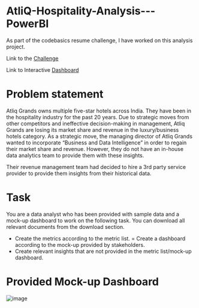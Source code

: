 # AtliQ-Hospitality-Analysis---PowerBI  

As part of the codebasics resume challenge, I have worked on this analysis project.

Link to the [Challenge](https://codebasics.io/challenge/codebasics-resume-project-challenge)

Link to Interactive [Dashboard](https://rb.gy/zd4tm0)

# Problem statement
Atliq Grands owns multiple five-star hotels across India. They have been in the hospitality industry for the past 20 years. Due to strategic moves from other competitors and ineffective decision-making in management, Atliq Grands are losing its market share and revenue in the luxury/business hotels category. As a strategic move, the managing director of Atliq Grands wanted to incorporate “Business and Data Intelligence” in order to regain their market share and revenue. However, they do not have an in-house data analytics team to provide them with these insights.

Their revenue management team had decided to hire a 3rd party service provider to provide them insights from their historical data.

# Task 

You are a data analyst who has been provided with sample data and a mock-up dashboard to work on the following task. You can download all relevant documents from the download section.

- Create the metrics according to the metric list.
= Create a dashboard according to the mock-up provided by stakeholders.
- Create relevant insights that are not provided in the metric list/mock-up dashboard.

# Provided Mock-up Dashboard
![image](https://github.com/user-attachments/assets/44a12fba-d24f-4d16-8818-4378f9d14e7f)


